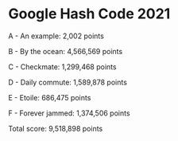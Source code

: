 # Google Hash Code 2021

A - An example: 2,002 points

B - By the ocean: 4,566,569 points

C - Checkmate: 1,299,468 points

D - Daily commute: 1,589,878 points

E - Etoile: 686,475 points

F - Forever jammed: 1,374,506 points

Total score: 9,518,898 points

